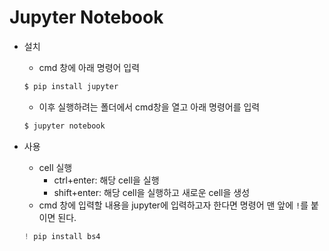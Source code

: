 # Jupyter Notebook 

- 설치

  - cmd 창에 아래 명령어 입력

  ```bash
  $ pip install jupyter
  ```

  - 이후 실행하려는 폴더에서 cmd창을 열고 아래 명령어를 입력

  ```bash
  $ jupyter notebook
  ```

  

- 사용
  - cell 실행
    - ctrl+enter: 해당 cell을 실행
    - shift+enter: 해당 cell을 실행하고 새로운 cell을 생성
  - cmd 창에 입력할 내용을 jupyter에 입력하고자 한다면 명령어 맨 앞에 `!`를 붙이면 된다.
  
  ```python
  ! pip install bs4
  ```
  
  